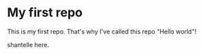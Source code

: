 # My first repo
This is my first repo. That's why I've called this repo "Hello world"!

shantelle here.
